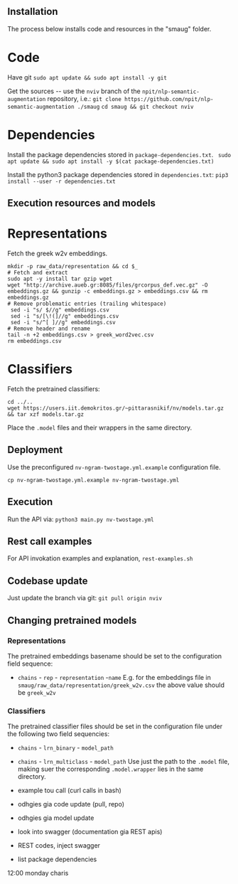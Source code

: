 ## Installation
The process below installs code and resources in the "smaug" folder.

# Code
Have git
`sudo apt update && sudo apt install -y git`

Get the sources -- use the `nviv` branch of the `npit/nlp-semantic-augmentation` repository, i.e.:
`git clone https://github.com/npit/nlp-semantic-augmentation ./smaug`
`cd smaug && git checkout nviv`


# Dependencies
Install the package dependencies stored in `package-dependencies.txt`.
``` sudo apt update && sudo apt install -y $(cat package-dependencies.txt)```

Install the python3 package dependencies stored in `dependencies.txt`:
```pip3 install --user -r dependencies.txt```


## Execution resources and models

# Representations
Fetch the greek w2v embeddings.
```
mkdir -p raw_data/representation && cd $_
# Fetch and extract
sudo apt -y install tar gzip wget
wget "http://archive.aueb.gr:8085/files/grcorpus_def.vec.gz" -O embeddings.gz && gunzip -c embeddings.gz > embeddings.csv && rm embeddings.gz
# Remove problematic entries (trailing whitespace)
 sed -i "s/ $//g" embeddings.csv
 sed -i "s/[\!(]//g" embeddings.csv
 sed -i "s/^[ ]//g" embeddings.csv
# Remove header and rename
tail -n +2 embeddings.csv > greek_word2vec.csv
rm embeddings.csv
```

# Classifiers
Fetch the pretrained classifiers:
```
cd ../..
wget https://users.iit.demokritos.gr/~pittarasnikif/nv/models.tar.gz && tar xzf models.tar.gz
```
Place the `.model` files and their wrappers in the same directory.


## Deployment

Use the preconfigured `nv-ngram-twostage.yml.example` configuration file.
```
cp nv-ngram-twostage.yml.example nv-ngram-twostage.yml
```
## Execution
Run the API via:
`python3 main.py nv-twostage.yml`
## Rest call examples
For API invokation examples and explanation, `rest-examples.sh`

## Codebase update
Just update the branch via git:
`git pull origin nviv`

## Changing pretrained models

### Representations
The pretrained embeddings basename should be set to the configuration field sequence:
- `chains` - `rep` - `representation` -`name`
E.g. for the embeddings file in `smaug/raw_data/representation/greek_w2v.csv` the above value should be `greek_w2v`

### Classifiers
The pretrained classifier files should be set in the configuration file under the following two field sequencies:
- `chains` - `lrn_binary` - `model_path`
- `chains` - `lrn_multiclass` - `model_path`
Use just the path to the `.model` file, making suer the corresponding `.model.wrapper` lies in the same directory.


- example tou call (curl calls in bash)
- odhgies gia code update (pull, repo)
- odhgies gia model update
- look into swagger (documentation gia REST apis)
- REST codes, inject swagger

- list package dependencies

12:00 monday charis

